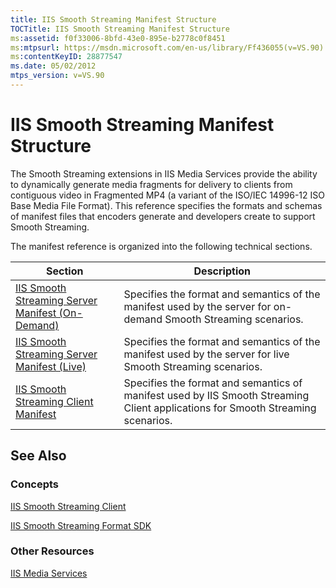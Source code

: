 ```yaml
---
title: IIS Smooth Streaming Manifest Structure
TOCTitle: IIS Smooth Streaming Manifest Structure
ms:assetid: f0f33006-8bfd-43e0-895e-b2778c0f8451
ms:mtpsurl: https://msdn.microsoft.com/en-us/library/Ff436055(v=VS.90)
ms:contentKeyID: 28877547
ms.date: 05/02/2012
mtps_version: v=VS.90
---
```


# IIS Smooth Streaming Manifest Structure

The Smooth Streaming extensions in IIS Media Services provide the ability to dynamically generate media fragments for delivery to clients from contiguous video in Fragmented MP4 (a variant of the ISO/IEC 14996-12 ISO Base Media File Format). This reference specifies the formats and schemas of manifest files that encoders generate and developers create to support Smooth Streaming.

The manifest reference is organized into the following technical sections.

|Section|Description|
|--- |--- |
|[IIS Smooth Streaming Server Manifest (On-Demand)](iis-smooth-streaming-server-manifest-on-demand.md)|Specifies the format and semantics of the manifest used by the server for on-demand Smooth Streaming scenarios.|
|[IIS Smooth Streaming Server Manifest (Live)](iis-smooth-streaming-server-manifest-live.md)|Specifies the format and semantics of the manifest used by the server for live Smooth Streaming scenarios.|
|[IIS Smooth Streaming Client Manifest](iis-smooth-streaming-client-manifest.md)|Specifies the format and semantics of manifest used by IIS Smooth Streaming Client applications for Smooth Streaming scenarios.|

## See Also

### Concepts

[IIS Smooth Streaming Client](https://msdn.microsoft.com/library/hh943091)

[IIS Smooth Streaming Format SDK](https://msdn.microsoft.com/library/ff402318)

### Other Resources

[IIS Media Services](http://go.microsoft.com/fwlink/?linkid=251015)

